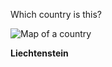 Which country is this?

![Map of a country](images/Europe-Liechtenstein.svg)
<!--question-->
**Liechtenstein**